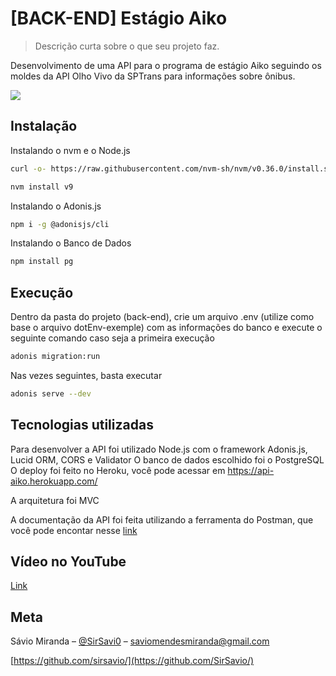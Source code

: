 # [BACK-END] Estágio Aiko 
> Descrição curta sobre o que seu projeto faz.

Desenvolvimento de uma API para o programa de estágio Aiko seguindo os moldes da API Olho Vivo da SPTrans para informações sobre ônibus.

![](../header.png)

## Instalação

Instalando o nvm e o Node.js

```sh
curl -o- https://raw.githubusercontent.com/nvm-sh/nvm/v0.36.0/install.sh | bash
```
```sh
nvm install v9
```
Instalando o Adonis.js

```sh
npm i -g @adonisjs/cli
```

Instalando o Banco de Dados

```sh
npm install pg
```

## Execução 

Dentro da pasta do projeto (back-end), crie um arquivo .env (utilize como base o arquivo dotEnv-exemple) com as informações do banco e execute o seguinte comando caso seja a primeira execução
```sh
adonis migration:run
```

Nas vezes seguintes, basta executar

```sh
adonis serve --dev
```

## Tecnologias utilizadas

Para desenvolver a API foi utilizado Node.js com o framework Adonis.js, Lucid ORM, CORS e Validator
O banco de dados escolhido foi o PostgreSQL
O deploy foi feito no Heroku, você pode acessar em https://api-aiko.herokuapp.com/

A arquitetura foi MVC

A documentação da API foi feita utilizando a ferramenta do Postman, que você pode encontar nesse [link](https://documenter.getpostman.com/view/12883258/TVKJxEVZ)


## Vídeo no YouTube

[Link]()

## Meta

Sávio Miranda – [@SirSavi0](https://twitter.com/SirSavi0) – saviomendesmiranda@gmail.com

[https://github.com/sirsavio/](https://github.com/SirSavio/)
